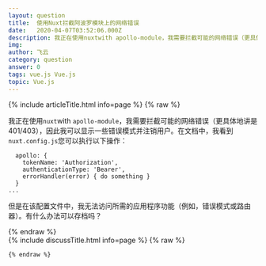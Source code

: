 ```yaml
---
layout: question
title:  使用Nuxt拦截阿波罗模块上的网络错误
date:   2020-04-07T03:52:06.000Z
description: 我正在使用nuxtwith apollo-module，我需要拦截可能的网络错误（更具体地讲是401/403），因此我可以显示一些错误模式并注销用户。在文...
img: 
author: 飞云
category: question
answer: 0
tags: vue.js Vue.js
topic: Vue.js
---
```

<div class="article-root">
  <div class="article">
    {% include articleTitle.html info=page %}
    {% raw %}
    <div class="article-content"><p><font style="vertical-align: inherit;"><font style="vertical-align: inherit;">我正在使用</font></font><code>nuxt</code><font style="vertical-align: inherit;"><font style="vertical-align: inherit;">with </font></font><code>apollo-module</code><font style="vertical-align: inherit;"><font style="vertical-align: inherit;">，我需要拦截可能的网络错误（更具体地讲是401/403），因此我可以显示一些错误模式并注销用户。</font><font style="vertical-align: inherit;">在文档中，我看到</font></font><code>nuxt.config.js</code><font style="vertical-align: inherit;"><font style="vertical-align: inherit;">您可以执行以下操作：</font></font></p>

<pre><code>  apollo: {<font></font>
    tokenName: 'Authorization',<font></font>
    authenticationType: 'Bearer',<font></font>
    errorHandler(error) { do something }<font></font>
  }<font></font>
...<font></font>
</code></pre>

<p><font style="vertical-align: inherit;"><font style="vertical-align: inherit;">但是在该配置文件中，我无法访问所需的应用程序功能（例如，错误模式或路由器）。</font><font style="vertical-align: inherit;">有什么办法可以存档吗？</font></font></p></div>
    {% endraw %}
  </div>

  <div class="discuss-wrapper">
    {% include discussTitle.html info=page %}
    {% raw %}
    
    {% endraw %}
  </div>
<div>

